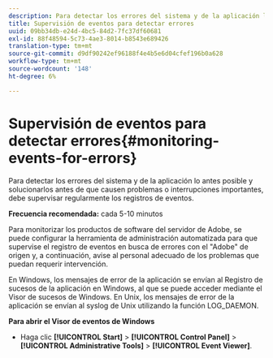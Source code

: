 ```yaml
---
description: Para detectar los errores del sistema y de la aplicación lo antes posible y solucionarlos antes de que causen problemas o interrupciones importantes, debe supervisar regularmente los registros de eventos.
title: Supervisión de eventos para detectar errores
uuid: 09bb34db-e24d-4bc5-84d2-7fc37df60681
exl-id: 88f48594-5c73-4ae3-8014-b8543e689426
translation-type: tm+mt
source-git-commit: d9df90242ef96188f4e4b5e6d04cfef196b0a628
workflow-type: tm+mt
source-wordcount: '148'
ht-degree: 6%

---
```


# Supervisión de eventos para detectar errores{#monitoring-events-for-errors}

Para detectar los errores del sistema y de la aplicación lo antes posible y solucionarlos antes de que causen problemas o interrupciones importantes, debe supervisar regularmente los registros de eventos.

**Frecuencia recomendada:** cada 5-10 minutos

Para monitorizar los productos de software del servidor de Adobe, se puede configurar la herramienta de administración automatizada para que supervise el registro de eventos en busca de errores con el &quot;Adobe&quot; de origen y, a continuación, avise al personal adecuado de los problemas que puedan requerir intervención.

En Windows, los mensajes de error de la aplicación se envían al Registro de sucesos de la aplicación en Windows, al que se puede acceder mediante el Visor de sucesos de Windows. En Unix, los mensajes de error de la aplicación se envían al syslog de Unix utilizando la función LOG_DAEMON.

**Para abrir el Visor de eventos de Windows**

* Haga clic **[!UICONTROL Start]** > **[!UICONTROL Control Panel]** > **[!UICONTROL Administrative Tools]** > **[!UICONTROL Event Viewer]**.
